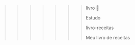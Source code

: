 >>>>>>> livro :bacon:
>>>>>>>
>>>>>>> Estudo
>>>>>>>
>>>>>>> livro-receitas
>>>>>>>
>>>>>>> Meu livro de receitas

